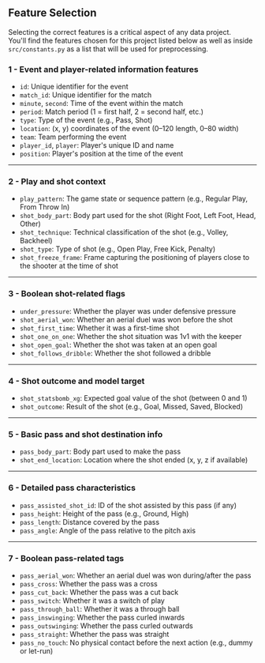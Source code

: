 ## Feature Selection

Selecting the correct features is a critical aspect of any data project.<br>
You'll find the features chosen for this project listed below as well as inside `src/constants.py` as a list that will be used for preprocessing.

### 1 - Event and player-related information features
- `id`: Unique identifier for the event  
- `match_id`: Unique identifier for the match  
- `minute`, `second`: Time of the event within the match  
- `period`: Match period (1 = first half, 2 = second half, etc.)  
- `type`: Type of the event (e.g., Pass, Shot)  
- `location`: (x, y) coordinates of the event (0–120 length, 0–80 width)  
- `team`: Team performing the event  
- `player_id`, `player`: Player's unique ID and name
- `position`: Player's position at the time of the event  

---

### 2 - Play and shot context
- `play_pattern`: The game state or sequence pattern (e.g., Regular Play, From Throw In)  
- `shot_body_part`: Body part used for the shot (Right Foot, Left Foot, Head, Other)  
- `shot_technique`: Technical classification of the shot (e.g., Volley, Backheel)
- `shot_type`: Type of shot (e.g., Open Play, Free Kick, Penalty)  
- `shot_freeze_frame`: Frame capturing the positioning of players close to the shooter at the time of shot  

---

### 3 - Boolean shot-related flags
- `under_pressure`: Whether the player was under defensive pressure  
- `shot_aerial_won`: Whether an aerial duel was won before the shot  
- `shot_first_time`: Whether it was a first-time shot  
- `shot_one_on_one`: Whether the shot situation was 1v1 with the keeper  
- `shot_open_goal`: Whether the shot was taken at an open goal  
- `shot_follows_dribble`: Whether the shot followed a dribble  

---

### 4 - Shot outcome and model target
- `shot_statsbomb_xg`: Expected goal value of the shot (between 0 and 1)  
- `shot_outcome`: Result of the shot (e.g., Goal, Missed, Saved, Blocked)  

---

### 5 - Basic pass and shot destination info
- `pass_body_part`: Body part used to make the pass  
- `shot_end_location`: Location where the shot ended (x, y, z if available)  

---

### 6 - Detailed pass characteristics
- `pass_assisted_shot_id`: ID of the shot assisted by this pass (if any)  
- `pass_height`: Height of the pass (e.g., Ground, High)  
- `pass_length`: Distance covered by the pass  
- `pass_angle`: Angle of the pass relative to the pitch axis  

---

### 7 - Boolean pass-related tags
- `pass_aerial_won`: Whether an aerial duel was won during/after the pass  
- `pass_cross`: Whether the pass was a cross  
- `pass_cut_back`: Whether the pass was a cut back  
- `pass_switch`: Whether it was a switch of play  
- `pass_through_ball`: Whether it was a through ball  
- `pass_inswinging`: Whether the pass curled inwards  
- `pass_outswinging`: Whether the pass curled outwards  
- `pass_straight`: Whether the pass was straight  
- `pass_no_touch`: No physical contact before the next action (e.g., dummy or let-run)